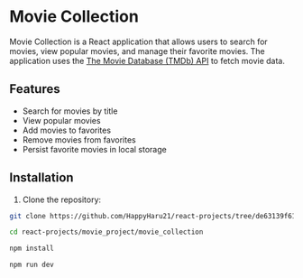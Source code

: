 # Movie Collection

Movie Collection is a React application that allows users to search for movies, view popular movies, and manage their favorite movies. The application uses the [The Movie Database (TMDb) API](https://www.themoviedb.org/documentation/api) to fetch movie data.

## Features

- Search for movies by title
- View popular movies
- Add movies to favorites
- Remove movies from favorites
- Persist favorite movies in local storage


## Installation

1. Clone the repository:

```sh
git clone https://github.com/HappyHaru21/react-projects/tree/de63139f61213f1429a588368be07581557004e1/movie_project/movie_collection

cd react-projects/movie_project/movie_collection

npm install

npm run dev
